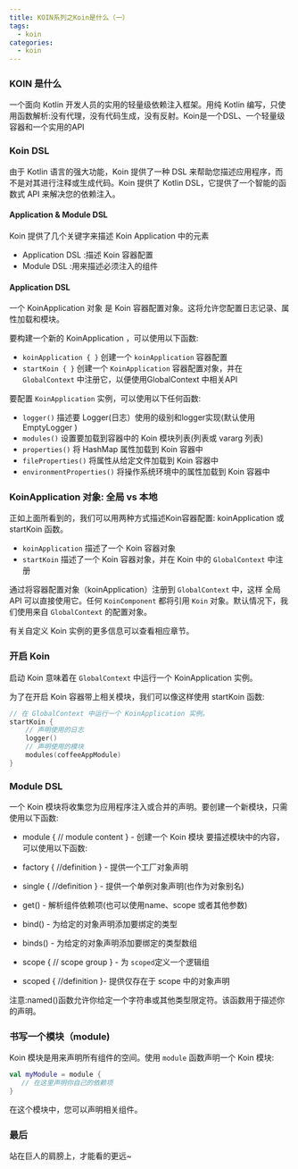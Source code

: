 ```yaml
---
title: KOIN系列之Koin是什么（一）
tags:
  - koin
categories:
  - koin
---
```


### KOIN 是什么

一个面向 Kotlin 开发人员的实用的轻量级依赖注入框架。用纯 Kotlin 编写，只使用函数解析:没有代理，没有代码生成，没有反射。Koin是一个DSL、一个轻量级容器和一个实用的API

### Koin DSL

由于 Kotlin 语言的强大功能，Koin 提供了一种 DSL 来帮助您描述应用程序，而不是对其进行注释或生成代码。Koin 提供了 Kotlin DSL，它提供了一个智能的函数式 API 来解决您的依赖注入。

#### Application & Module DSL

Koin 提供了几个关键字来描述 Koin Application 中的元素

- Application DSL :描述 Koin 容器配置
- Module  DSL :用来描述必须注入的组件

#### Application DSL

一个 KoinApplication 对象 是 Koin 容器配置对象。这将允许您配置日志记录、属性加载和模块。

要构建一个新的 KoinApplication ，可以使用以下函数:

- `koinApplication { }` 创建一个 `koinApplication` 容器配置
- `startKoin { }` 创建一个 `KoinApplication` 容器配置对象，并在  `GlobalContext` 中注册它，以便使用GlobalContext 中相关API

要配置 `KoinApplication` 实例，可以使用以下任何函数:

- `logger()` 描述要 Logger(日志）使用的级别和logger实现(默认使用 EmptyLogger )
- `modules()` 设置要加载到容器中的 Koin 模块列表(列表或 vararg 列表)
- `properties()`  将 HashMap 属性加载到 Koin 容器中
- `fileProperties()` 将属性从给定文件加载到 Koin 容器中
- `environmentProperties()` 将操作系统环境中的属性加载到 Koin 容器中

### KoinApplication 对象: 全局 vs 本地

正如上面所看到的，我们可以用两种方式描述Koin容器配置: koinApplication 或 startKoin 函数。

- `koinApplication` 描述了一个 Koin 容器对象
- `startKoin` 描述了一个 Koin 容器对象，并在 Koin 中的 `GlobalContext` 中注册
  
通过将容器配置对象（koinApplication）注册到 `GlobalContext` 中，这样 全局 API 可以直接使用它。任何 `KoinComponent` 都将引用 `Koin` 对象。默认情况下，我们使用来自 `GlobalContext` 的配置对象。

有关自定义 Koin 实例的更多信息可以查看相应章节。

### 开启 Koin

启动 Koin 意味着在 `GlobalContext` 中运行一个 KoinApplication 实例。

为了在开启 Koin 容器带上相关模块，我们可以像这样使用 startKoin 函数:

```kotlin
// 在 GlobalContext 中运行一个 KoinApplication 实例。
startKoin {
    // 声明使用的日志
    logger()
    // 声明使用的模块
    modules(coffeeAppModule)
}
```

### Module DSL

一个 Koin 模块将收集您为应用程序注入或合并的声明。要创建一个新模块，只需使用以下函数:

- module { // module content } - 创建一个 Koin 模块
要描述模块中的内容，可以使用以下函数:

- factory { //definition } - 提供一个工厂对象声明
- single { //definition } - 提供一个单例对象声明(也作为对象别名)
- get() - 解析组件依赖项(也可以使用name、scope 或者其他参数)
- bind() - 为给定的对象声明添加要绑定的类型
- binds() - 为给定的对象声明添加要绑定的类型数组
- scope { // scope group } - 为 `scoped`定义一个逻辑组
- scoped { //definition }- 提供仅存在于 scope 中的对象声明

注意:named()函数允许你给定一个字符串或其他类型限定符。该函数用于描述你的声明。

### 书写一个模块（module)

Koin 模块是用来声明所有组件的空间。使用 `module` 函数声明一个 Koin 模块:

```kotlin
val myModule = module {
   // 在这里声明你自己的依赖项
}
```

在这个模块中，您可以声明相关组件。

### 最后

站在巨人的肩膀上，才能看的更远~

